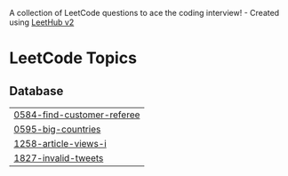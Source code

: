 A collection of LeetCode questions to ace the coding interview! - Created using [LeetHub v2](https://github.com/arunbhardwaj/LeetHub-2.0)
<!---LeetCode Topics Start-->
# LeetCode Topics
## Database
|  |
| ------- |
| [0584-find-customer-referee](https://github.com/Tushar-555/LeetCode/tree/master/0584-find-customer-referee) |
| [0595-big-countries](https://github.com/Tushar-555/LeetCode/tree/master/0595-big-countries) |
| [1258-article-views-i](https://github.com/Tushar-555/LeetCode/tree/master/1258-article-views-i) |
| [1827-invalid-tweets](https://github.com/Tushar-555/LeetCode/tree/master/1827-invalid-tweets) |
<!---LeetCode Topics End-->